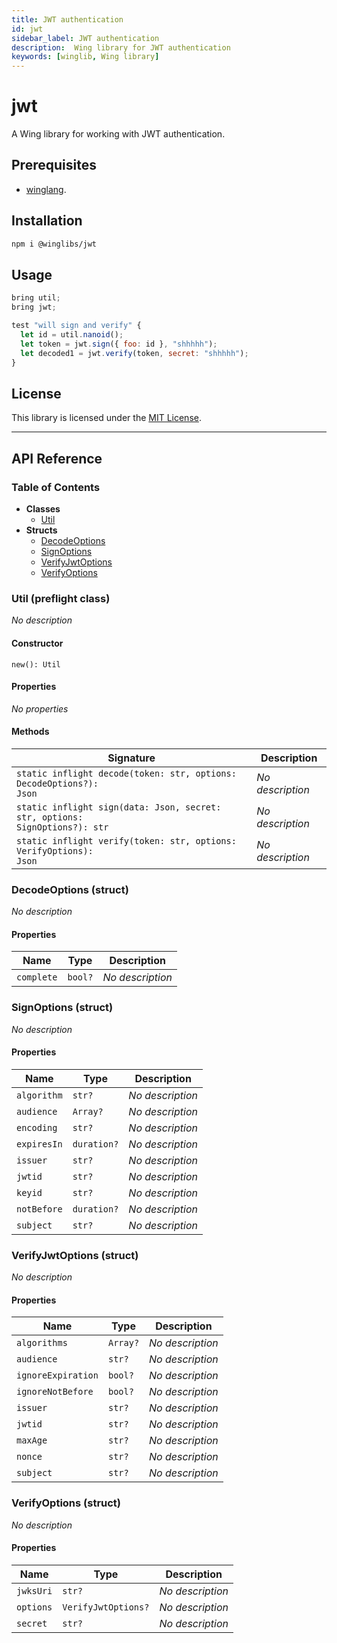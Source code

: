 ```yaml
---
title: JWT authentication
id: jwt
sidebar_label: JWT authentication
description:  Wing library for JWT authentication
keywords: [winglib, Wing library]
---
```

# jwt

A Wing library for working with JWT authentication.

## Prerequisites

* [winglang](https://winglang.io).

## Installation

```sh
npm i @winglibs/jwt
```

## Usage

```js
bring util;
bring jwt;

test "will sign and verify" {
  let id = util.nanoid();
  let token = jwt.sign({ foo: id }, "shhhhh");
  let decoded1 = jwt.verify(token, secret: "shhhhh");
}
```

## License

This library is licensed under the [MIT License](./LICENSE).

---
## API Reference

### Table of Contents

- **Classes**
  - <a href="#@winglibs/jwt.Util">Util</a>
- **Structs**
  - <a href="#@winglibs/jwt.DecodeOptions">DecodeOptions</a>
  - <a href="#@winglibs/jwt.SignOptions">SignOptions</a>
  - <a href="#@winglibs/jwt.VerifyJwtOptions">VerifyJwtOptions</a>
  - <a href="#@winglibs/jwt.VerifyOptions">VerifyOptions</a>

### Util (preflight class) <a class="wing-docs-anchor" id="@winglibs/jwt.Util"></a>

*No description*

#### Constructor

```
new(): Util
```

#### Properties

*No properties*

#### Methods

| **Signature** | **Description** |
| --- | --- |
| <code>static inflight decode(token: str, options: DecodeOptions?): Json</code> | *No description* |
| <code>static inflight sign(data: Json, secret: str, options: SignOptions?): str</code> | *No description* |
| <code>static inflight verify(token: str, options: VerifyOptions): Json</code> | *No description* |

### DecodeOptions (struct) <a class="wing-docs-anchor" id="@winglibs/jwt.DecodeOptions"></a>

*No description*

#### Properties

| **Name** | **Type** | **Description** |
| --- | --- | --- |
| <code>complete</code> | <code>bool?</code> | *No description* |

### SignOptions (struct) <a class="wing-docs-anchor" id="@winglibs/jwt.SignOptions"></a>

*No description*

#### Properties

| **Name** | **Type** | **Description** |
| --- | --- | --- |
| <code>algorithm</code> | <code>str?</code> | *No description* |
| <code>audience</code> | <code>Array<str>?</code> | *No description* |
| <code>encoding</code> | <code>str?</code> | *No description* |
| <code>expiresIn</code> | <code>duration?</code> | *No description* |
| <code>issuer</code> | <code>str?</code> | *No description* |
| <code>jwtid</code> | <code>str?</code> | *No description* |
| <code>keyid</code> | <code>str?</code> | *No description* |
| <code>notBefore</code> | <code>duration?</code> | *No description* |
| <code>subject</code> | <code>str?</code> | *No description* |

### VerifyJwtOptions (struct) <a class="wing-docs-anchor" id="@winglibs/jwt.VerifyJwtOptions"></a>

*No description*

#### Properties

| **Name** | **Type** | **Description** |
| --- | --- | --- |
| <code>algorithms</code> | <code>Array<str>?</code> | *No description* |
| <code>audience</code> | <code>str?</code> | *No description* |
| <code>ignoreExpiration</code> | <code>bool?</code> | *No description* |
| <code>ignoreNotBefore</code> | <code>bool?</code> | *No description* |
| <code>issuer</code> | <code>str?</code> | *No description* |
| <code>jwtid</code> | <code>str?</code> | *No description* |
| <code>maxAge</code> | <code>str?</code> | *No description* |
| <code>nonce</code> | <code>str?</code> | *No description* |
| <code>subject</code> | <code>str?</code> | *No description* |

### VerifyOptions (struct) <a class="wing-docs-anchor" id="@winglibs/jwt.VerifyOptions"></a>

*No description*

#### Properties

| **Name** | **Type** | **Description** |
| --- | --- | --- |
| <code>jwksUri</code> | <code>str?</code> | *No description* |
| <code>options</code> | <code>VerifyJwtOptions?</code> | *No description* |
| <code>secret</code> | <code>str?</code> | *No description* |


